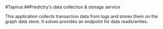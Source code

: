 #Tapirus 
##Predictry's data collection & storage service

This application collects transaction data from logs and stores them on the graph data store.
It solves provides an endpoint for data reads/writes.